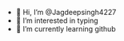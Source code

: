 - 👋 Hi, I’m @Jagdeepsingh4227
- 👀 I’m interested in typing
- 🌱 I’m currently learning github

<!---
Jagdeepsingh4227/Jagdeepsingh4227 is a ✨ special ✨ repository because its `README.md` (this file) appears on your GitHub profile.
You can click the Preview link to take a look at your changes.
--->
